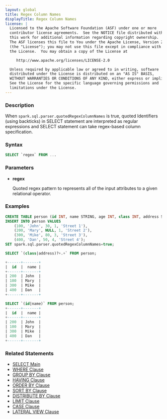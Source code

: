```yaml
---
layout: global
title: Regex Column Names
displayTitle: Regex Column Names
license: |
  Licensed to the Apache Software Foundation (ASF) under one or more
  contributor license agreements.  See the NOTICE file distributed with
  this work for additional information regarding copyright ownership.
  The ASF licenses this file to You under the Apache License, Version 2.0
  (the "License"); you may not use this file except in compliance with
  the License.  You may obtain a copy of the License at

     http://www.apache.org/licenses/LICENSE-2.0

  Unless required by applicable law or agreed to in writing, software
  distributed under the License is distributed on an "AS IS" BASIS,
  WITHOUT WARRANTIES OR CONDITIONS OF ANY KIND, either express or implied.
  See the License for the specific language governing permissions and
  limitations under the License.
---
```


### Description

When `spark.sql.parser.quotedRegexColumnNames` is true, quoted Identifiers (using backticks) in SELECT statement are interpreted as regular expressions and SELECT statement can take regex-based column specification.

### Syntax

```sql
SELECT `regex` FROM ...
```

### Parameters
    
* **regex**

    Quoted regex pattern to represents all of the input attributes to a given relational operator.

### Examples

```sql
CREATE TABLE person (id INT, name STRING, age INT, class INT, address STRING);
INSERT INTO person VALUES
    (100, 'John', 30, 1, 'Street 1'),
    (200, 'Mary', NULL, 1, 'Street 2'),
    (300, 'Mike', 80, 3, 'Street 3'),
    (400, 'Dan', 50, 4, 'Street 4');
SET spark.sql.parser.quotedRegexColumnNames=true;

SELECT `(class|address)?+.+` FROM person;

+------+-------+
|  id  |  name |
+------+-------+
| 200  | John  |
| 100  | Mary  |
| 300  | Mike  |
| 400  | Dan   |
+------+-------+

SELECT `(id|name)` FROM person;
+------+-------+
|  id  |  name |
+------+-------+
| 200  | John  |
| 100  | Mary  |
| 300  | Mike  |
| 400  | Dan   |
+------+-------+
```

### Related Statements

* [SELECT Main](sql-ref-syntax-qry-select.html)
* [WHERE Clause](sql-ref-syntax-qry-select-where.html)
* [GROUP BY Clause](sql-ref-syntax-qry-select-groupby.html)
* [HAVING Clause](sql-ref-syntax-qry-select-having.html)
* [ORDER BY Clause](sql-ref-syntax-qry-select-orderby.html)
* [SORT BY Clause](sql-ref-syntax-qry-select-sortby.html)
* [DISTRIBUTE BY Clause](sql-ref-syntax-qry-select-distribute-by.html)
* [LIMIT Clause](sql-ref-syntax-qry-select-limit.html)
* [CASE Clause](sql-ref-syntax-qry-select-case.html)
* [LATERAL VIEW Clause](sql-ref-syntax-qry-select-lateral-view.html)
